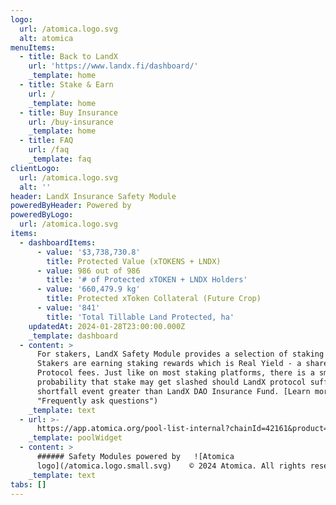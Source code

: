 ```yaml
---
logo:
  url: /atomica.logo.svg
  alt: atomica
menuItems:
  - title: Back to LandX
    url: 'https://www.landx.fi/dashboard/'
    _template: home
  - title: Stake & Earn
    url: /
    _template: home
  - title: Buy Insurance
    url: /buy-insurance
    _template: home
  - title: FAQ
    url: /faq
    _template: faq
clientLogo:
  url: /atomica.logo.svg
  alt: ''
header: LandX Insurance Safety Module
poweredByHeader: Powered by
poweredByLogo:
  url: /atomica.logo.svg
items:
  - dashboardItems:
      - value: '$3,738,730.8'
        title: Protected Value (xTOKENS + LNDX)
      - value: 986 out of 986
        title: '# of Protected xTOKEN + LNDX Holders'
      - value: '660,479.9 kg'
        title: Protected xToken Collateral (Future Crop)
      - value: '841'
        title: 'Total Tillable Land Protected, ha'
    updatedAt: 2024-01-28T23:00:00.000Z
    _template: dashboard
  - content: >
      For stakers, LandX Safety Module provides a selection of staking pools.
      Stakers are earning staking rewards which is Real Yield - a share of LandX
      Protocol fees. Just like on most staking platforms, there is a small
      probability that stake may get slashed should LandX protocol suffer from a
      shortfall event greater than LandX DAO Insurance Fund. [Learn more](/faq
      "Frequently ask questions")
    _template: text
  - url: >-
      https://app.atomica.org/pool-list-internal?chainId=42161&product=0xdffa95c17fcae00e7ce8f0bd7b9fc1792e3b3820-4&poolIdList=0x0ae684c27b674d9b73a2debbe4a72fabee5a173b&marketId=&featureOverrides=%7B%22poolList.showFilterPanel%22%3Afalse%2C%22poolList.columnConfigs.columnList%22%3A%5B%22chain-id%22%2C%22pool-name%22%2C%22pool-token%22%2C%22apy%22%2C%22capacity%22%2C%22controls%22%2C%22utilization%22%2C%22pool-limit%22%2C%22balance%22%2C%22rewards%22%2C%22data%22%5D%7D&labelOverrides=%7B%22poolList.columnConfigs.dataLabel%22%3A%22Stake%20to%3A%22%7D
    _template: poolWidget
  - content: >
      ###### Safety Modules powered by   ![Atomica
      logo](/atomica.logo.small.svg)    © 2024 Atomica. All rights reserved.
    _template: text
tabs: []
---
```


